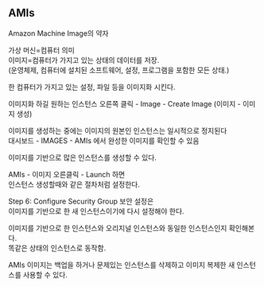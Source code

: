 ## AMIs
Amazon Machine Image의 약자

가상 머신=컴퓨터 의미<br>
이미지=컴퓨터가 가지고 있는 상태의 데이터를 저장.<br>
(운영체제, 컴퓨터에 설치된 소프트웨어, 설정, 프로그램을 포함한 모든 상태.)

한 컴퓨터가 가지고 있는 설정, 파일 등을 이미지화 시킨다.

이미지화 하길 원하는 인스턴스 오른쪽 클릭 - Image - Create Image (이미지 - 이미지 생성)

이미지를 생성하는 중에는 이미지의 원본인 인스턴스는 일시적으로 정지된다<br>
대시보드 - IMAGES - AMIs 에서 완성한 이미지를 확인할 수 있음

이미지를 기반으로 많은 인스턴스를 생성할 수 있다.

AMIs - 이미지 오른클릭 - Launch 하면<br>
인스턴스 생성할때와 같은 절차처럼 설정한다.

Step 6: Configure Security Group 보안 설정은<br>
이미지를 기반으로 한 새 인스턴스이기에 다시 설정해야 한다.

이미지를 기반으로 한 인스턴스와 오리지널 인스턴스와 동일한 인스턴스인지 확인해본다.<br>
똑같은 상태의 인스턴스로 동작함.

AMIs 이미지는 백업을 하거나 문제있는 인스턴스를 삭제하고 이미지 복제한 새 인스턴스를 사용할 수 있다.

